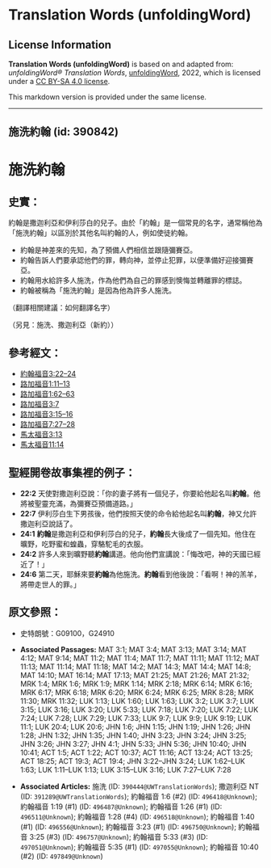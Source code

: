 # Translation Words (unfoldingWord)

## License Information

**Translation Words (unfoldingWord)** is based on and adapted from: _unfoldingWord® Translation Words_, [unfoldingWord](https://unfoldingword.org/utw), 2022, which is licensed under a [CC BY-SA 4.0 license](https://creativecommons.org/licenses/by-sa/4.0/legalcode.en).

This markdown version is provided under the same license.



--------------------------------

## 施洗約翰 (id: 390842)

施洗約翰
====

史實：
---

約翰是撒迦利亞和伊利莎白的兒子。由於「約翰」是一個常見的名字，通常稱他為「施洗約翰」以區別於其他名叫約翰的人，例如使徒約翰。

* 約翰是神差來的先知，為了預備人們相信並跟隨彌賽亞。
* 約翰告訴人們要承認他們的罪，轉向神，並停止犯罪，以便準備好迎接彌賽亞。
* 約翰用水給許多人施洗，作為他們為自己的罪感到懊悔並轉離罪的標誌。
* 約翰被稱為「施洗約翰」是因為他為許多人施洗。

（翻譯相關建議：如何翻譯名字）

（另見：施洗、撒迦利亞（新約））

參考經文：
-----

* [約翰福音3:22–24](https://ref.ly/John3:22-John3:24)
* [路加福音1:11–13](https://ref.ly/Luke1:11-Luke1:13)
* [路加福音1:62–63](https://ref.ly/Luke1:62-Luke1:63)
* [路加福音3:7](https://ref.ly/Luke3:7)
* [路加福音3:15–16](https://ref.ly/Luke3:15-Luke3:16)
* [路加福音7:27–28](https://ref.ly/Luke7:27-Luke7:28)
* [馬太福音3:13](https://ref.ly/Matt3:13)
* [馬太福音11:14](https://ref.ly/Matt11:14)

聖經開卷故事集裡的例子：
------------

* **22:2** 天使對撒迦利亞說：「你的妻子將有一個兒子，你要給他起名叫**約翰**。他將被聖靈充滿，為彌賽亞預備道路。」
* **22:7** 伊利莎白生下男孩後，他們按照天使的命令給他起名叫**約翰**，神又允許撒迦利亞說話了。
* **24:1** **約翰**是撒迦利亞和伊利莎白的兒子，**約翰**長大後成了一個先知。他住在曠野，吃野蜜和蝗蟲，穿駱駝毛的衣服。
* **24:2** 許多人來到曠野聽**約翰**講道。他向他們宣講說：「悔改吧，神的天國已經近了！」
* **24:6** 第二天，耶穌來要**約翰**為他施洗。**約翰**看到他後說：「看啊！神的羔羊，將帶走世人的罪。」

原文參照：
-----

* 史特朗號：G09100，G24910

* **Associated Passages:** MAT 3:1; MAT 3:4; MAT 3:13; MAT 3:14; MAT 4:12; MAT 9:14; MAT 11:2; MAT 11:4; MAT 11:7; MAT 11:11; MAT 11:12; MAT 11:13; MAT 11:14; MAT 11:18; MAT 14:2; MAT 14:3; MAT 14:4; MAT 14:8; MAT 14:10; MAT 16:14; MAT 17:13; MAT 21:25; MAT 21:26; MAT 21:32; MRK 1:4; MRK 1:6; MRK 1:9; MRK 1:14; MRK 2:18; MRK 6:14; MRK 6:16; MRK 6:17; MRK 6:18; MRK 6:20; MRK 6:24; MRK 6:25; MRK 8:28; MRK 11:30; MRK 11:32; LUK 1:13; LUK 1:60; LUK 1:63; LUK 3:2; LUK 3:7; LUK 3:15; LUK 3:16; LUK 3:20; LUK 5:33; LUK 7:18; LUK 7:20; LUK 7:22; LUK 7:24; LUK 7:28; LUK 7:29; LUK 7:33; LUK 9:7; LUK 9:9; LUK 9:19; LUK 11:1; LUK 20:4; LUK 20:6; JHN 1:6; JHN 1:15; JHN 1:19; JHN 1:26; JHN 1:28; JHN 1:32; JHN 1:35; JHN 1:40; JHN 3:23; JHN 3:24; JHN 3:25; JHN 3:26; JHN 3:27; JHN 4:1; JHN 5:33; JHN 5:36; JHN 10:40; JHN 10:41; ACT 1:5; ACT 1:22; ACT 10:37; ACT 11:16; ACT 13:24; ACT 13:25; ACT 18:25; ACT 19:3; ACT 19:4; JHN 3:22–JHN 3:24; LUK 1:62–LUK 1:63; LUK 1:11–LUK 1:13; LUK 3:15–LUK 3:16; LUK 7:27–LUK 7:28
* **Associated Articles:** 施洗 (ID: `390444@UWTranslationWords`); 撒迦利亞 NT (ID: `391289@UWTranslationWords`); 約翰福音 1:6 (#2) (ID: `496418@Unknown`); 約翰福音 1:19 (#1) (ID: `496487@Unknown`); 約翰福音 1:26 (#1) (ID: `496511@Unknown`); 約翰福音 1:28 (#4) (ID: `496518@Unknown`); 約翰福音 1:40 (#1) (ID: `496556@Unknown`); 約翰福音 3:23 (#1) (ID: `496750@Unknown`); 約翰福音 3:25 (#3) (ID: `496757@Unknown`); 約翰福音 5:33 (#3) (ID: `497051@Unknown`); 約翰福音 5:35 (#1) (ID: `497055@Unknown`); 約翰福音 10:40 (#2) (ID: `497849@Unknown`)

